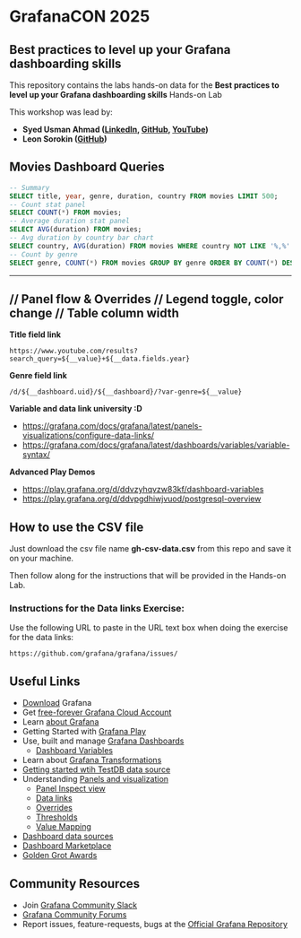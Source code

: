 # GrafanaCON 2025

## Best practices to level up your Grafana dashboarding skills

This repository contains the labs hands-on data for the **Best practices to level up your Grafana dashboarding skills** Hands-on Lab

This workshop was lead by:
- **Syed Usman Ahmad ([LinkedIn](https://www.linkedin.com/in/syed-usman-ahmad-b1415515/), [GitHub](https://github.com/usmangt), [YouTube](https://www.youtube.com/@freelinuxtutorials))**
- **Leon Sorokin ([GitHub](https://github.com/leeoniya/))**

## Movies Dashboard Queries

```sql
-- Summary
SELECT title, year, genre, duration, country FROM movies LIMIT 500;
-- Count stat panel
SELECT COUNT(*) FROM movies;
-- Average duration stat panel
SELECT AVG(duration) FROM movies;
-- Avg duration by country bar chart
SELECT country, AVG(duration) FROM movies WHERE country NOT LIKE '%,%' AND length(country) > 0 GROUP BY country ORDER BY AVG(duration);
-- Count by genre
SELECT genre, COUNT(*) FROM movies GROUP BY genre ORDER BY COUNT(*) DESC;
```

---
// Panel flow & Overrides
// Legend toggle, color change
// Table column width
---

**Title field link**

```
https://www.youtube.com/results?search_query=${__value}+${__data.fields.year}
```

**Genre field link**

```
/d/${__dashboard.uid}/${__dashboard}/?var-genre=${__value}
```

**Variable and data link university :D**

- https://grafana.com/docs/grafana/latest/panels-visualizations/configure-data-links/
- https://grafana.com/docs/grafana/latest/dashboards/variables/variable-syntax/

**Advanced Play Demos**

- https://play.grafana.org/d/ddvzyhqvzw83kf/dashboard-variables
- https://play.grafana.org/d/ddvpgdhiwjvuod/postgresql-overview

## How to use the CSV file

Just download the csv file name **gh-csv-data.csv** from this repo and save it on your machine.

Then follow along for the instructions that will be provided in the Hands-on Lab.

### Instructions for the Data links Exercise:

Use the following URL to paste in the URL text box when doing the exercise for the data links:
```
https://github.com/grafana/grafana/issues/
```
## Useful Links

- [Download](https://grafana.com/grafana/download) Grafana
- Get [free-forever Grafana Cloud Account](https://grafana.com/get/)
- Learn [about Grafana](https://grafana.com/docs/grafana/latest/?pg=oss-graf&plcmt=hero-btn-2)
- Getting Started with [Grafana Play](https://play.grafana.org/)
- Use, built and manage [Grafana Dashboards](https://grafana.com/docs/grafana/latest/dashboards/)
  - [Dashboard Variables](https://grafana.com/docs/grafana/latest/dashboards/variables/)
- Learn about [Grafana Transformations](https://grafana.com/docs/grafana/latest/panels-visualizations/query-transform-data/transform-data/)
- [Getting started wtih TestDB data source](https://community.grafana.com/t/using-grafana-test-data-datasource-plugin-for-learning-and-testing-scenarios/107115/3)
- Understanding [Panels and visualization](https://grafana.com/docs/grafana/latest/panels-visualizations/)
  - [Panel Inspect view](https://grafana.com/docs/grafana/latest/panels-visualizations/panel-inspector/)
  - [Data links](https://grafana.com/docs/grafana/latest/panels-visualizations/configure-data-links/)
  - [Overrides](https://grafana.com/docs/grafana/latest/panels-visualizations/configure-overrides/)
  - [Thresholds](https://grafana.com/docs/grafana/latest/panels-visualizations/configure-thresholds/)
  - [Value Mapping](https://grafana.com/docs/grafana/latest/panels-visualizations/configure-value-mappings/)
- [Dashboard data sources](https://grafana.com/docs/grafana/latest/datasources/#dashboard)
- [Dashboard Marketplace](https://grafana.com/dashboards)
- [Golden Grot Awards](https://grafana.com/golden-grot-awards/)

## Community Resources
- Join [Grafana Community Slack](https://slack.grafana.com/)
- [Grafana Community Forums](https://community.grafana.com/)
- Report issues, feature-requests, bugs at the [Official Grafana Repository](https://github.com/grafana/grafana)
